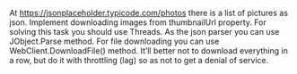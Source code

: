 At https://jsonplaceholder.typicode.com/photos there is a list of pictures as json. Implement downloading images from thumbnailUrl property. For solving this task you should use Threads. As the json parser you can use JObject.Parse method. For file downloading you can use WebClient.DownloadFile() method.
It’ll better not to download everything in a row, but do it with throttling (lag) so as not to get a denial of service.